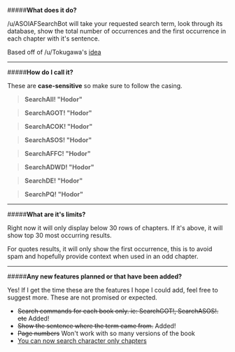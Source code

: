 #####**What does it do?**

/u/ASOIAFSearchBot will take your requested search term, look through its database, show the total number of occurrences and the first occurrence in each chapter with it's sentence.

Based off of /u/Tokugawa's [idea](http://www.reddit.com/r/asoiaf/comments/253sp9/spoilers_all_i_created_a_spreadsheet_to_make_the/)

_____
#####**How do I call it?**

These are **case-sensitive** so make sure to follow the casing.

>**SearchAll! "Hodor"**

> **SearchAGOT! "Hodor"**

> **SearchACOK! "Hodor"**

> **SearchASOS! "Hodor"** 

> **SearchAFFC! "Hodor"** 

> **SearchADWD! "Hodor"**

> **SearchDE! "Hodor"**

> **SearchPQ! "Hodor"**

_____
#####**What are it's limits?**

Right now it will only display below 30 rows of chapters. If it's above, it will show top 30 most occurring results.

For quotes results, it will only show the first occurrence, this is to avoid spam and hopefully provide context when used in an odd chapter.
_____
#####**Any new features planned or that have been added?**

Yes! If I get the time these are the features I hope I could add, feel free to suggest more. These are not promised or expected.

* ~~Search commands for each book only. ie: SearchGOT!, SearchASOS!. etc~~ Added! 
* ~~Show the sentence where the term came from.~~ Added!
* ~~Page numbers~~ Won't work with so many versions of the book
* [You can now search character only chapters](http://www.reddit.com/r/asoiaf/comments/29ixvh/spoilers_all_uasoiafsearchbot_new_feature_can/)
